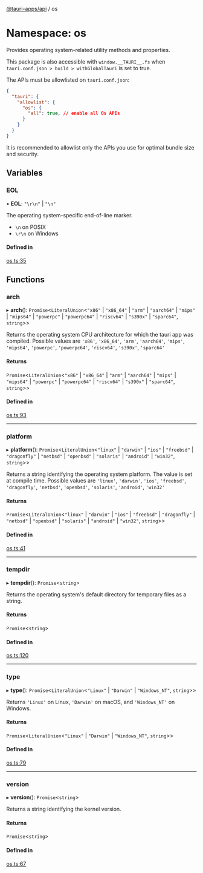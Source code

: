 [@tauri-apps/api](../index.md) / os

# Namespace: os

Provides operating system-related utility methods and properties.

This package is also accessible with `window.__TAURI__.fs` when `tauri.conf.json > build > withGlobalTauri` is set to true.

The APIs must be allowlisted on `tauri.conf.json`:
```json
{
  "tauri": {
    "allowlist": {
      "os": {
        "all": true, // enable all Os APIs
      }
    }
  }
}
```
It is recommended to allowlist only the APIs you use for optimal bundle size and security.

## Variables

### EOL

• **EOL**: ``"\r\n"`` \| ``"\n"``

The operating system-specific end-of-line marker.
- `\n` on POSIX
- `\r\n` on Windows

#### Defined in

[os.ts:35](https://github.com/tauri-apps/tauri/blob/72b78f39/tooling/api/src/os.ts#L35)

## Functions

### arch

▸ **arch**(): `Promise`<`LiteralUnion`<``"x86"`` \| ``"x86_64"`` \| ``"arm"`` \| ``"aarch64"`` \| ``"mips"`` \| ``"mips64"`` \| ``"powerpc"`` \| ``"powerpc64"`` \| ``"riscv64"`` \| ``"s390x"`` \| ``"sparc64"``, `string`\>\>

Returns the operating system CPU architecture for which the tauri app was compiled. Possible values are `'x86'`, `'x86_64'`, `'arm'`, `'aarch64'`, `'mips'`, `'mips64'`, `'powerpc'`, `'powerpc64'`, `'riscv64'`, `'s390x'`, `'sparc64'`

#### Returns

`Promise`<`LiteralUnion`<``"x86"`` \| ``"x86_64"`` \| ``"arm"`` \| ``"aarch64"`` \| ``"mips"`` \| ``"mips64"`` \| ``"powerpc"`` \| ``"powerpc64"`` \| ``"riscv64"`` \| ``"s390x"`` \| ``"sparc64"``, `string`\>\>

#### Defined in

[os.ts:93](https://github.com/tauri-apps/tauri/blob/72b78f39/tooling/api/src/os.ts#L93)

___

### platform

▸ **platform**(): `Promise`<`LiteralUnion`<``"linux"`` \| ``"darwin"`` \| ``"ios"`` \| ``"freebsd"`` \| ``"dragonfly"`` \| ``"netbsd"`` \| ``"openbsd"`` \| ``"solaris"`` \| ``"android"`` \| ``"win32"``, `string`\>\>

Returns a string identifying the operating system platform.
The value is set at compile time. Possible values are `'linux'`, `'darwin'`, `'ios'`, `'freebsd'`, `'dragonfly'`, `'netbsd'`, `'openbsd'`, `'solaris'`, `'android'`, `'win32'`

#### Returns

`Promise`<`LiteralUnion`<``"linux"`` \| ``"darwin"`` \| ``"ios"`` \| ``"freebsd"`` \| ``"dragonfly"`` \| ``"netbsd"`` \| ``"openbsd"`` \| ``"solaris"`` \| ``"android"`` \| ``"win32"``, `string`\>\>

#### Defined in

[os.ts:41](https://github.com/tauri-apps/tauri/blob/72b78f39/tooling/api/src/os.ts#L41)

___

### tempdir

▸ **tempdir**(): `Promise`<`string`\>

Returns the operating system's default directory for temporary files as a string.

#### Returns

`Promise`<`string`\>

#### Defined in

[os.ts:120](https://github.com/tauri-apps/tauri/blob/72b78f39/tooling/api/src/os.ts#L120)

___

### type

▸ **type**(): `Promise`<`LiteralUnion`<``"Linux"`` \| ``"Darwin"`` \| ``"Windows_NT"``, `string`\>\>

Returns `'Linux'` on Linux, `'Darwin'` on macOS, and `'Windows_NT'` on Windows.

#### Returns

`Promise`<`LiteralUnion`<``"Linux"`` \| ``"Darwin"`` \| ``"Windows_NT"``, `string`\>\>

#### Defined in

[os.ts:79](https://github.com/tauri-apps/tauri/blob/72b78f39/tooling/api/src/os.ts#L79)

___

### version

▸ **version**(): `Promise`<`string`\>

Returns a string identifying the kernel version.

#### Returns

`Promise`<`string`\>

#### Defined in

[os.ts:67](https://github.com/tauri-apps/tauri/blob/72b78f39/tooling/api/src/os.ts#L67)
